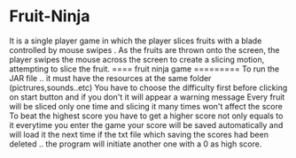# Fruit-Ninja
It is a single player game in which the player slices fruits with a blade controlled by mouse swipes . As the fruits are thrown onto the screen, the player swipes the mouse across the screen to create a slicing motion, attempting to slice the fruit.
==== fruit ninja game =========
To run the JAR file .. it must have the resources at the same folder (pictrures,sounds..etc) 
You have to choose the difficulty first before clicking on start button and if you don't it will appear a warning message
Every fruit will be sliced only one time and slicing it many times won't affect the score
To beat the highest score you have to get a higher score not only equals to it 
everytime you enter the game your score will be saved automatically and will load it the next time
if the txt file which saving the scores had been deleted .. the program will initiate another one with a 0 as high score.
